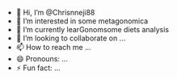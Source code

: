 - 👋 Hi, I’m @Chrisnneji88
- 👀 I’m interested in some metagonomica
- 🌱 I’m currently learGonomsome diets analysis
- 💞️ I’m looking to collaborate on ...
- 📫 How to reach me ...
- 😄 Pronouns: ...
- ⚡ Fun fact: ...

<!---
Chrisnneji88/Chrisnneji88 is a ✨ special ✨ repository because its `README.md` (this file) appears on your GitHub profile.
You can click the Preview link to take a look at your changes.
--->
